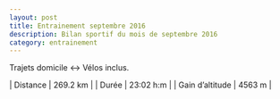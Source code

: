 ```yaml
---
layout: post
title: Entrainement septembre 2016
description: Bilan sportif du mois de septembre 2016
category: entrainement
---
```


Trajets domicile <-> Vélos inclus.

| Distance         | 269.2 km       |
| Durée            | 23:02 h:m      |
| Gain d’altitude  | 4563 m         |
